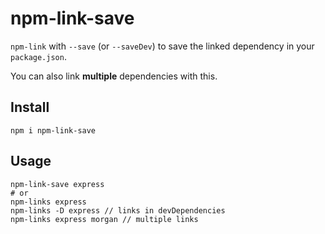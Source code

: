 # npm-link-save

`npm-link` with `--save` (or `--saveDev`) to save the linked dependency in your `package.json`.

You can also link **multiple** dependencies with this.

## Install

```
npm i npm-link-save
```

## Usage

```
npm-link-save express
# or
npm-links express
npm-links -D express // links in devDependencies
npm-links express morgan // multiple links
```
